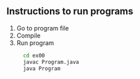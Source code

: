 ## Instructions to run programs
1. Go to program file 
2. Compile 
3. Run program
    ```bash
      cd ex00
      javac Program.java
      java Program
    ```
